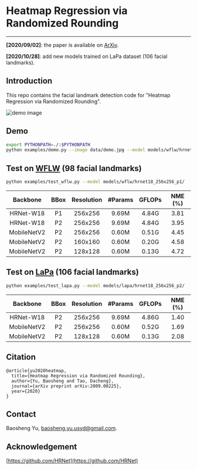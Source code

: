 # Heatmap Regression via Randomized Rounding
----

**[2020/09/02]**: the paper is available on [ArXiv](https://arxiv.org/abs/2009.00225).

**[2020/10/28]**: add new models trained on LaPa dataset (106 facial landmarks).


## Introduction

This repo contains the facial landmark detection code for "Heatmap Regression via Randomized Rounding".

![demo image](data/figure.png)


## Demo

````bash
export PYTHONPATH=./:$PYTHONPATH
python examples/demo.py --image data/demo.jpg --model models/wflw/hrnet18_256x256_p2/
````


## Test on [WFLW](https://wywu.github.io/projects/LAB/WFLW.html) (98 facial landmarks)

````bash
python examples/test_wflw.py --model models/wflw/hrnet18_256x256_p1/
````

| Backbone | BBox | Resolution | #Params | GFLOPs | NME (%)| 
|:--:|:--:|:--:|:--:|:--:|:--:|
| HRNet-W18 | P1 | 256x256 | 9.69M | 4.84G | 3.81 |
| HRNet-W18 | P2 | 256x256 | 9.69M | 4.84G | 3.95 |
| MobileNetV2 | P2 | 256x256 | 0.60M | 0.51G | 4.45 |
| MobileNetV2 | P2 | 160x160 | 0.60M | 0.20G | 4.58 |
| MobileNetV2 | P2 | 128x128 | 0.60M | 0.13G | 4.72 |


## Test on [LaPa](https://github.com/JDAI-CV/lapa-dataset) (106 facial landmarks)

````bash
python examples/test_lapa.py --model models/lapa/hrnet18_256x256_p2/
````

| Backbone | BBox | Resolution | #Params | GFLOPs | NME (%)|
|:--:|:--:|:--:|:--:|:--:|:--:|
| HRNet-W18 | P2 | 256x256 | 9.69M | 4.86G | 1.40 |
| MobileNetV2 | P2 | 256x256 | 0.60M | 0.52G | 1.69 |
| MobileNetV2 | P2 | 128x128 | 0.60M | 0.13G | 2.08 |


## Citation

```
@article{yu2020heatmap,
  title={Heatmap Regression via Randomized Rounding},
  author={Yu, Baosheng and Tao, Dacheng},
  journal={arXiv preprint arXiv:2009.00225},
  year={2020}
}
```


## Contact

Baosheng Yu, baosheng.yu.usyd@gmail.com.


## Acknowledgement

[https://github.com/HRNet](https://github.com/HRNet)

